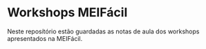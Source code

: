 # Workshops MEIFácil

Neste reposítório estão guardadas as notas de aula dos workshops apresentados na MEIFácil.
